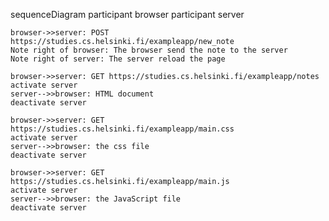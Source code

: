 sequenceDiagram
    participant browser
    participant server

    browser->>server: POST https://studies.cs.helsinki.fi/exampleapp/new_note
    Note right of browser: The browser send the note to the server
    Note right of server: The server reload the page

    browser->>server: GET https://studies.cs.helsinki.fi/exampleapp/notes
    activate server
    server-->>browser: HTML document
    deactivate server

    browser->>server: GET https://studies.cs.helsinki.fi/exampleapp/main.css
    activate server
    server-->>browser: the css file
    deactivate server

    browser->>server: GET https://studies.cs.helsinki.fi/exampleapp/main.js
    activate server
    server-->>browser: the JavaScript file
    deactivate server
    
